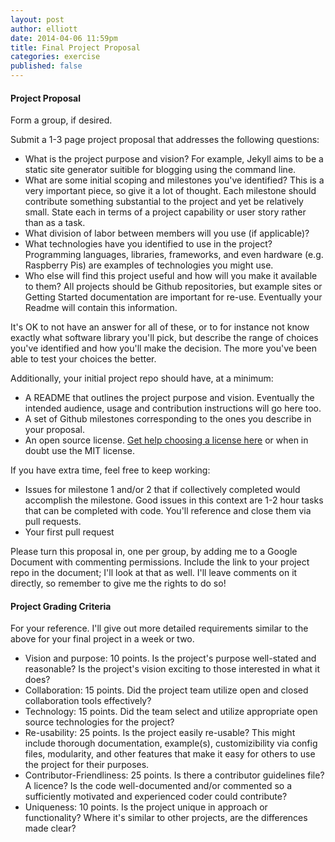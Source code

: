 ```yaml
---
layout: post
author: elliott
date: 2014-04-06 11:59pm
title: Final Project Proposal
categories: exercise
published: false
---
```


#### Project Proposal
Form a group, if desired.

Submit a 1-3 page project proposal that addresses the following questions: 

* What is the project purpose and vision?  For example, Jekyll aims to be a static site generator suitible for blogging using the command line. 
* What are some initial scoping and milestones you've identified?  This is a very important piece, so give it a lot of thought.  Each milestone should contribute something substantial to the project and yet be relatively small. State each in terms of a project capability or user story rather than as a task.
* What division of labor between members will you use (if applicable)?  
* What technologies have you identified to use in the project?  Programming languages, libraries, frameworks, and even hardware (e.g. Raspberry Pis) are examples of technologies you might use.
* Who else will find this project useful and how will you make it available to them?  All projects should be Github repositories, but example sites or Getting Started documentation are important for re-use.  Eventually your Readme will contain this information.

It's OK to not have an answer for all of these, or to for instance not know exactly what software library you'll pick, but describe the range of choices you've identified and how you'll make the decision.  The more you've been able to test your choices the better.

Additionally, your initial project repo should have, at a minimum:

* A README that outlines the project purpose and vision.  Eventually the intended audience, usage and contribution instructions will go here too.
* A set of Github milestones corresponding to the ones you describe in your proposal.
* An open source license.  [Get help choosing a license here](http://choosealicense.com/) or when in doubt use the MIT license.

If you have extra time, feel free to keep working:

* Issues for milestone 1 and/or 2 that if collectively completed would accomplish the milestone.  Good issues in this context are 1-2 hour tasks that can be completed with code.  You'll reference and close them via pull requests.
* Your first pull request


Please turn this proposal in, one per group, by adding me to a Google Document with commenting permissions.  Include the link to your project repo in the document; I'll look at that as well.  I'll leave comments on it directly, so remember to give me the rights to do so!

#### Project Grading Criteria

For your reference.  I'll give out more detailed requirements similar to the above for your final project in a week or two.

* Vision and purpose: 10 points.  Is the project's purpose well-stated and reasonable?  Is the project's vision exciting to those interested in what it does?
* Collaboration: 15 points.  Did the project team utilize open and closed collaboration tools effectively?
* Technology: 15 points.  Did the team select and utilize appropriate open source technologies for the project?
* Re-usability: 25 points.  Is the project easily re-usable?  This might include thorough documentation, example(s), customizibility via config files, modularity, and other features that make it easy for others to use the project for their purposes.
* Contributor-Friendliness: 25 points.  Is there a contributor guidelines file?  A licence?  Is the code well-documented and/or commented so a sufficiently motivated and experienced coder could contribute?
* Uniqueness: 10 points.  Is the project unique in approach or functionality?  Where it's similar to other projects, are the differences made clear?

